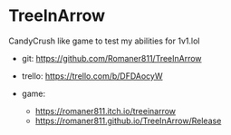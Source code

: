 # TreeInArrow

CandyCrush like game to test my abilities for 1v1.lol


* git:
https://github.com/Romaner811/TreeInArrow


* trello:
https://trello.com/b/DFDAocyW


* game:
    * https://romaner811.itch.io/treeinarrow
    * https://romaner811.github.io/TreeInArrow/Release
